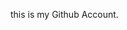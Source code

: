 this is my Github Account.

<!---
HEPHAISTOS12/HEPHAISTOS12 is a ✨ special ✨ repository because its `README.md` (this file) appears on your GitHub profile.
You can click the Preview link to take a look at your changes.
--->

